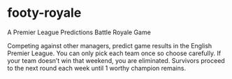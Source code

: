 # footy-royale
A Premier League Predictions Battle Royale Game

Competing against other managers, predict game results in the English Premier League. You can only pick each team once so choose carefully. If your team doesn’t win that weekend, you are eliminated. Survivors proceed to the next round each week until 1 worthy champion remains.
